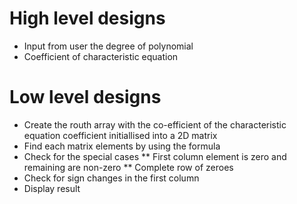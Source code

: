 # High level designs
* Input from user the degree of polynomial 
* Coefficient of characteristic equation 

# Low level designs
* Create the routh array with the co-efficient of the characteristic equation coefficient initiallised into a 2D matrix 
* Find each matrix elements by using the formula 
* Check for the special cases
**  First column element is zero and remaining are non-zero
**  Complete row of zeroes
* Check for sign changes in the first column
* Display result 

